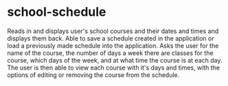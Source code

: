 # school-schedule
Reads in and displays user's school courses and their dates and times and displays them back.
Able to save a schedule created in the application or load a previously made schedule into the
application. Asks the user for the name of the course, the number of days a week there are 
classes for the course, which days of the week, and at what time the course is at each day. The 
user is then able to view each course with it's days and times, with the options of editing or 
removing the course from the schedule.

